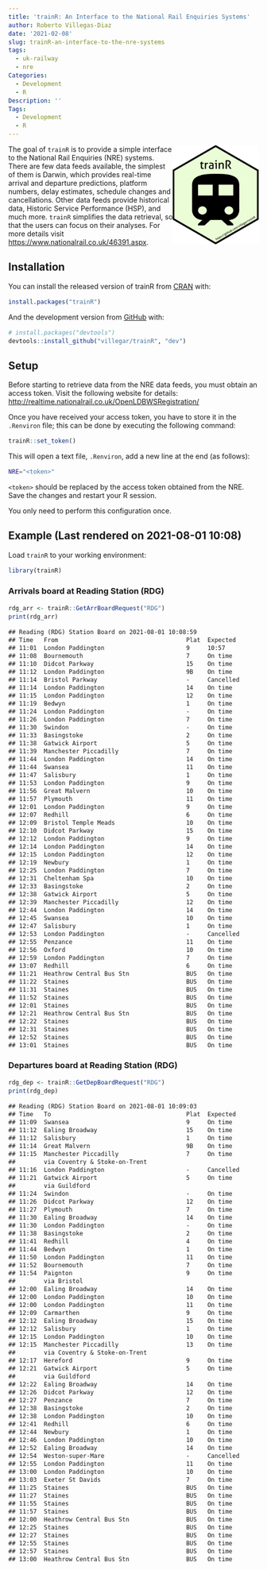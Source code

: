 ```yaml
---
title: 'trainR: An Interface to the National Rail Enquiries Systems'
author: Roberto Villegas-Diaz
date: '2021-02-08'
slug: trainR-an-interface-to-the-nre-systems
tags:
  - uk-railway
  - nre
Categories:
  - Development
  - R
Description: ''
Tags:
  - Development
  - R
---
```


<img src="https://raw.githubusercontent.com/villegar/trainR/main/inst/images/logo.png" alt="logo" align="right" height=200px/>

The goal of `trainR` is to provide a simple interface to the 
National Rail Enquiries (NRE) systems. There are few data feeds 
available, the simplest of them is Darwin, which provides real-time 
arrival and departure predictions, platform numbers, delay estimates, 
schedule changes and cancellations. Other data feeds provide historical 
data, Historic Service Performance (HSP), and much more. `trainR` 
simplifies the data retrieval, so that the users can focus on their 
analyses. For more details visit 
https://www.nationalrail.co.uk/46391.aspx.

## Installation

You can install the released version of trainR from [CRAN](https://CRAN.R-project.org) with:

``` r
install.packages("trainR")
```

And the development version from [GitHub](https://github.com/) with:

``` r
# install.packages("devtools")
devtools::install_github("villegar/trainR", "dev")
```

## Setup
Before starting to retrieve data from the NRE data feeds, you must obtain an access token. 
Visit the following website for details: http://realtime.nationalrail.co.uk/OpenLDBWSRegistration/

Once you have received your access token, you have to store it in the `.Renviron` file; this can be 
done by executing the following command:


```r
trainR::set_token()
```

This will open a text file, `.Renviron`, add a new line at the end (as follows):

```bash
NRE="<token>"
```

`<token>` should be replaced by the access token obtained from the NRE. Save the changes and restart 
your R session.

You only need to perform this configuration once.

## Example (Last rendered on 2021-08-01 10:08)

Load `trainR` to your working environment:

```r
library(trainR)
```

### Arrivals board at Reading Station (RDG)


```r
rdg_arr <- trainR::GetArrBoardRequest("RDG")
print(rdg_arr)
```

```
## Reading (RDG) Station Board on 2021-08-01 10:08:59
## Time   From                                    Plat  Expected
## 11:01  London Paddington                       9     10:57
## 11:08  Bournemouth                             7     On time
## 11:10  Didcot Parkway                          15    On time
## 11:12  London Paddington                       9B    On time
## 11:14  Bristol Parkway                         -     Cancelled
## 11:14  London Paddington                       14    On time
## 11:15  London Paddington                       12    On time
## 11:19  Bedwyn                                  1     On time
## 11:24  London Paddington                       -     On time
## 11:26  London Paddington                       7     On time
## 11:30  Swindon                                 -     On time
## 11:33  Basingstoke                             2     On time
## 11:38  Gatwick Airport                         5     On time
## 11:39  Manchester Piccadilly                   7     On time
## 11:44  London Paddington                       14    On time
## 11:44  Swansea                                 11    On time
## 11:47  Salisbury                               1     On time
## 11:53  London Paddington                       9     On time
## 11:56  Great Malvern                           10    On time
## 11:57  Plymouth                                11    On time
## 12:01  London Paddington                       9     On time
## 12:07  Redhill                                 6     On time
## 12:09  Bristol Temple Meads                    10    On time
## 12:10  Didcot Parkway                          15    On time
## 12:12  London Paddington                       9     On time
## 12:14  London Paddington                       14    On time
## 12:15  London Paddington                       12    On time
## 12:19  Newbury                                 1     On time
## 12:25  London Paddington                       7     On time
## 12:31  Cheltenham Spa                          10    On time
## 12:33  Basingstoke                             2     On time
## 12:38  Gatwick Airport                         5     On time
## 12:39  Manchester Piccadilly                   12    On time
## 12:44  London Paddington                       14    On time
## 12:45  Swansea                                 10    On time
## 12:47  Salisbury                               1     On time
## 12:53  London Paddington                       -     Cancelled
## 12:55  Penzance                                11    On time
## 12:56  Oxford                                  10    On time
## 12:59  London Paddington                       7     On time
## 13:07  Redhill                                 6     On time
## 11:21  Heathrow Central Bus Stn                BUS   On time
## 11:22  Staines                                 BUS   On time
## 11:31  Staines                                 BUS   On time
## 11:52  Staines                                 BUS   On time
## 12:01  Staines                                 BUS   On time
## 12:21  Heathrow Central Bus Stn                BUS   On time
## 12:22  Staines                                 BUS   On time
## 12:31  Staines                                 BUS   On time
## 12:52  Staines                                 BUS   On time
## 13:01  Staines                                 BUS   On time
```

### Departures board at Reading Station (RDG)


```r
rdg_dep <- trainR::GetDepBoardRequest("RDG")
print(rdg_dep)
```

```
## Reading (RDG) Station Board on 2021-08-01 10:09:03
## Time   To                                      Plat  Expected
## 11:09  Swansea                                 9     On time
## 11:12  Ealing Broadway                         15    On time
## 11:12  Salisbury                               1     On time
## 11:14  Great Malvern                           9B    On time
## 11:15  Manchester Piccadilly                   7     On time
##        via Coventry & Stoke-on-Trent           
## 11:16  London Paddington                       -     Cancelled
## 11:21  Gatwick Airport                         5     On time
##        via Guildford                           
## 11:24  Swindon                                 -     On time
## 11:26  Didcot Parkway                          12    On time
## 11:27  Plymouth                                7     On time
## 11:30  Ealing Broadway                         14    On time
## 11:30  London Paddington                       -     On time
## 11:38  Basingstoke                             2     On time
## 11:41  Redhill                                 4     On time
## 11:44  Bedwyn                                  1     On time
## 11:50  London Paddington                       11    On time
## 11:52  Bournemouth                             7     On time
## 11:54  Paignton                                9     On time
##        via Bristol                             
## 12:00  Ealing Broadway                         14    On time
## 12:00  London Paddington                       10    On time
## 12:00  London Paddington                       11    On time
## 12:09  Carmarthen                              9     On time
## 12:12  Ealing Broadway                         15    On time
## 12:12  Salisbury                               1     On time
## 12:15  London Paddington                       10    On time
## 12:15  Manchester Piccadilly                   13    On time
##        via Coventry & Stoke-on-Trent           
## 12:17  Hereford                                9     On time
## 12:21  Gatwick Airport                         5     On time
##        via Guildford                           
## 12:22  Ealing Broadway                         14    On time
## 12:26  Didcot Parkway                          12    On time
## 12:27  Penzance                                7     On time
## 12:38  Basingstoke                             2     On time
## 12:38  London Paddington                       10    On time
## 12:41  Redhill                                 6     On time
## 12:44  Newbury                                 1     On time
## 12:46  London Paddington                       10    On time
## 12:52  Ealing Broadway                         14    On time
## 12:54  Weston-super-Mare                       -     Cancelled
## 12:55  London Paddington                       11    On time
## 13:00  London Paddington                       10    On time
## 13:03  Exeter St Davids                        7     On time
## 11:25  Staines                                 BUS   On time
## 11:27  Staines                                 BUS   On time
## 11:55  Staines                                 BUS   On time
## 11:57  Staines                                 BUS   On time
## 12:00  Heathrow Central Bus Stn                BUS   On time
## 12:25  Staines                                 BUS   On time
## 12:27  Staines                                 BUS   On time
## 12:55  Staines                                 BUS   On time
## 12:57  Staines                                 BUS   On time
## 13:00  Heathrow Central Bus Stn                BUS   On time
```
